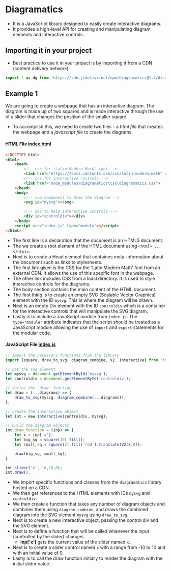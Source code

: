 # Diagramatics
- It is a JavaScript library designed to easily create interactive diagrams.
- It provides a high-level API for creating and manipulating diagram elements and interactive controls.
## Importing it in your project
- Best practice to use it in your project is by importing it from a CDN (content delivery network).
```js
import * as dg from 'https://cdn.jsdelivr.net/npm/diagramatics@1.4/dist/diagramatics.min.js'
```
## Example 1
We are going to create a webpage that has an interactive diagram. The diagram is made up of two squares and is made interactive through the use of a slider that changes the position of the smaller square.
- To accomplish this, we need to create two files - a *html file* that creates the webpage and a *javascript file* to create the diagrams.
#### HTML File [index.html](index.html)
```html
<!DOCTYPE html>
<html>
    <head>
        <!-- css for 'Latin Modern Math' font -->
        <link href="https://fonts.cdnfonts.com/css/latin-modern-math" rel="stylesheet">
        <!-- css for interactive controls -->
        <link href="node_modules\diagramatics\css\diagramatics.css">
    </head>
    <body>
        <!-- svg component to draw the diagram -->
        <svg id="mysvg"></svg>

        <!-- div to hold interactive controls -->
        <div id="controldiv"></div>
    </body>
    <script src="index.js" type="module"></script>
</html>
```
- The first line is a declaration that the document is an HTML5 document.
- The we create a root element of the HTML document using ```<html> ... </html>```.
- Next is to create a Head element that containes meta-information about the document such as links to stylesheets.
- The first link given is the CSS for the 'Latin Modern Math' font from an external CDN. It allows the use of this specific font in the webpage.
- The other link includes CSS from a loacl directory. It is used to style interactive controls for the diagrams.
- The body section contains the main content of the HTML document.
- The first thing is to create an empty SVG (Scalable Vector Graphics) element with the ID `mysvg`. This is where the diagram will be drawn.
- Next is an empty Div element with the ID `controldiv` which is a container for the interactive controls that will manipulate the SVG diagram.
- Lastly is to include a JavaScript module from `index.js`. The `type="module"` attribute indicates that the script should be treated as a JavaScript module allowing the use of `import` and `export` statements for the modular code.
#### JavaScript File [index.js](index.js)
```js
// import the necessary functions from the library
import {square, draw_to_svg, diagram_combine, V2, Interactive} from 'https://cdn.jsdelivr.net/npm/diagramatics@1.4/dist/diagramatics.min.js'

// get the svg element
let mysvg = document.getElementById('mysvg');
let controldiv = document.getElementById('controldiv');

// define the `draw` function
let draw = (...diagrams) => {
    draw_to_svg(mysvg, diagram_combine(...diagrams));
};

// create the interactive object
let int = new Interactive(controldiv, mysvg);

// build the diagram objects
int.draw_function = (inp) => {
    let x = inp['x'];
    let big_sq = square(10).fill();
    let small_sq = square(2).fill('red').translate(V2(x,0));

    draw(big_sq, small_sq);
}

int.slider('x',-10,10,0);
int.draw();
```
- We import specific functions and classes from the `diagramatics` library hosted on a CDN.
- We then get references to the HTML elements with IDs `mysvg` and `controldiv`.
- We then create a function that takes any number of diagram objects and combines them using `diagram_combine`, and draws the combined diagram into the SVG element `mysvg` using `draw_to_svg`.
- Next is to create a new interactive object, passing the control div and the SVG element.
- Next is to define a function that will be called whenever the input (controlled by the slider) changes.
  - **inp['x']** gets the current value of the slider named `x`.
- Next is to create a slider control named `x` with a range from -10 to 10 and with an initial value of 0.
- Lastly is to call the draw function initially to render the diagram with the initial slider value.